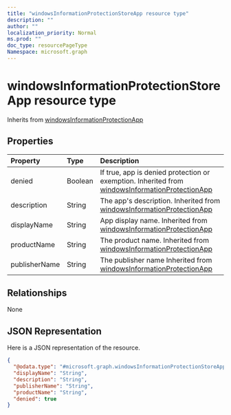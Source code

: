 ```yaml
---
title: "windowsInformationProtectionStoreApp resource type"
description: ""
author: ""
localization_priority: Normal
ms.prod: ""
doc_type: resourcePageType
Namespace: microsoft.graph
---
```



# windowsInformationProtectionStoreApp resource type




Inherits from [windowsInformationProtectionApp](../resources/windowsInformationProtectionApp.md)

## Properties
|Property|Type|Description|
|:---|:---|:---|
|denied|Boolean|If true, app is denied protection or exemption. Inherited from [windowsInformationProtectionApp](../resources/windowsInformationProtectionApp.md)|
|description|String|The app's description. Inherited from [windowsInformationProtectionApp](../resources/windowsInformationProtectionApp.md)|
|displayName|String|App display name. Inherited from [windowsInformationProtectionApp](../resources/windowsInformationProtectionApp.md)|
|productName|String|The product name. Inherited from [windowsInformationProtectionApp](../resources/windowsInformationProtectionApp.md)|
|publisherName|String|The publisher name Inherited from [windowsInformationProtectionApp](../resources/windowsInformationProtectionApp.md)|

## Relationships
None

## JSON Representation
Here is a JSON representation of the resource.
<!-- {
  "blockType": "resource",
  "@odata.type": "microsoft.graph.windowsInformationProtectionStoreApp"
}
-->
``` json
{
  "@odata.type": "#microsoft.graph.windowsInformationProtectionStoreApp",
  "displayName": "String",
  "description": "String",
  "publisherName": "String",
  "productName": "String",
  "denied": true
}
```

